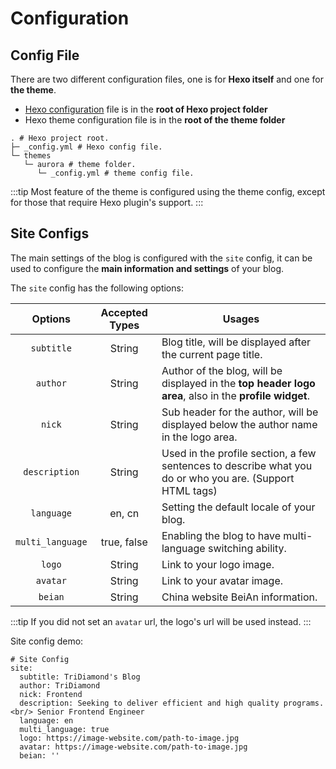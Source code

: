 # Configuration

## Config File

There are two different configuration files, one is for **Hexo itself** and one for **the theme**.

- [Hexo configuration](https://hexo.io/docs/configuration.html) file is in the **root of Hexo project folder**
- Hexo theme configuration file is in the **root of the theme folder**

```shell:no-line-numbers{2,5}
. # Hexo project root.
├─ _config.yml # Hexo config file.
└─ themes
   └─ aurora # theme folder.
      └─ _config.yml # theme config file.
```

:::tip
Most feature of the theme is configured using the theme config, except for those that require Hexo plugin's support.
:::

## Site Configs

The main settings of the blog is configured with the `site` config, it can be used to configure the **main information and settings** of your blog.

The `site` config has the following options:

|     Options      | Accepted Types | Usages                                                                                                   |
| :--------------: | :------------: | -------------------------------------------------------------------------------------------------------- |
|    `subtitle`    |     String     | Blog title, will be displayed after the current page title.                                              |
|     `author`     |     String     | Author of the blog, will be displayed in the **top header logo area**, also in the **profile widget**.   |
|      `nick`      |     String     | Sub header for the author, will be displayed below the author name in the logo area.                     |
|  `description`   |     String     | Used in the profile section, a few sentences to describe what you do or who you are. (Support HTML tags) |
|    `language`    |     en, cn     | Setting the default locale of your blog.                                                                 |
| `multi_language` |  true, false   | Enabling the blog to have multi-language switching ability.                                              |
|      `logo`      |     String     | Link to your logo image.                                                                                 |
|     `avatar`     |     String     | Link to your avatar image.                                                                               |
|     `beian`      |     String     | China website BeiAn information.                                                                         |

:::tip
If you did not set an `avatar` url, the logo's url will be used instead.
:::

Site config demo:

```yaml:no-line-numbers
# Site Config
site:
  subtitle: TriDiamond's Blog
  author: TriDiamond
  nick: Frontend
  description: Seeking to deliver efficient and high quality programs. <br/> Senior Frontend Engineer
  language: en
  multi_language: true
  logo: https://image-website.com/path-to-image.jpg
  avatar: https://image-website.com/path-to-image.jpg
  beian: ''
```
